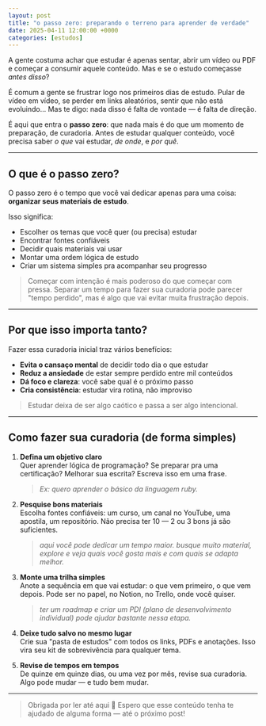 ```yaml
---
layout: post
title: "o passo zero: preparando o terreno para aprender de verdade"
date: 2025-04-11 12:00:00 +0000
categories: [estudos]
---
```


A gente costuma achar que estudar é apenas sentar, abrir um vídeo ou PDF e começar a consumir aquele conteúdo. Mas e se o estudo começasse *antes disso*?

É comum a gente se frustrar logo nos primeiros dias de estudo. Pular de vídeo em vídeo, se perder em links aleatórios, sentir que não está evoluindo... Mas te digo: nada disso é falta de vontade — é falta de direção.

É aqui que entra o **passo zero**: que nada mais é do que um momento de preparação, de curadoria. Antes de estudar qualquer conteúdo, você precisa saber *o que* vai estudar, *de onde*, e *por quê*.

---

## O que é o passo zero?

O passo zero é o tempo que você vai dedicar apenas para uma coisa: **organizar seus materiais de estudo**.

Isso significa:

- Escolher os temas que você quer (ou precisa) estudar
- Encontrar fontes confiáveis
- Decidir quais materiais vai usar
- Montar uma ordem lógica de estudo
- Criar um sistema simples pra acompanhar seu progresso



> Começar com intenção é mais poderoso do que começar com pressa. Separar um tempo para fazer sua curadoria pode parecer "tempo perdido", mas é algo que vai evitar muita frustração depois.

---

## Por que isso importa tanto?

Fazer essa curadoria inicial traz vários benefícios:

- **Evita o cansaço mental** de decidir todo dia o que estudar
- **Reduz a ansiedade** de estar sempre perdido entre mil conteúdos
- **Dá foco e clareza**: você sabe qual é o próximo passo
- **Cria consistência**: estudar vira rotina, não improviso



> Estudar deixa de ser algo caótico e passa a ser algo intencional.

---

## Como fazer sua curadoria (de forma simples)

1. **Defina um objetivo claro**  
   Quer aprender lógica de programação? Se preparar pra uma certificação? Melhorar sua escrita? Escreva isso em uma frase.

   > _Ex: quero aprender o básico da linguagem ruby._

2. **Pesquise bons materiais**  
   Escolha fontes confiáveis: um curso, um canal no YouTube, uma apostila, um repositório. Não precisa ter 10 — 2 ou 3 bons já são suficientes.

   > _aqui você pode dedicar um tempo maior. busque muito material, explore e veja quais você gosta mais e com quais se adapta melhor._

3. **Monte uma trilha simples**  
   Anote a sequência em que vai estudar: o que vem primeiro, o que vem depois. Pode ser no papel, no Notion, no Trello, onde você quiser.


   > _ter um roadmap e criar um PDI (plano de desenvolvimento individual) pode ajudar bastante nessa etapa._

4. **Deixe tudo salvo no mesmo lugar**  
   Crie sua "pasta de estudos" com todos os links, PDFs e anotações. Isso vira seu kit de sobrevivência para qualquer tema.

5. **Revise de tempos em tempos**  
   De quinze em quinze dias, ou uma vez por mês, revise sua curadoria. Algo pode mudar — e tudo bem mudar.

---

> Obrigada por ler até aqui 💛 Espero que esse conteúdo tenha te ajudado de alguma forma — até o próximo post!

